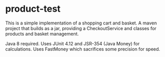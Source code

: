 # product-test

This is a simple implementation of a shopping cart and basket.
A maven project that builds as a jar, providing a CheckoutService and classes for products and basket management.

Java 8 required.  Uses JUnit 4.12 and JSR-354 (Java Money) for calculations.
Uses FastMoney which sacrifices some precision for speed.


